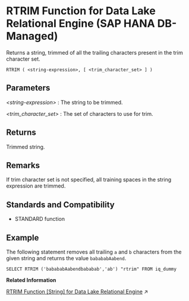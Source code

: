 <!-- loio3b49f57802c0438a98d16f1b572609ac -->

# RTRIM Function for Data Lake Relational Engine \(SAP HANA DB-Managed\)

Returns a string, trimmed of all the trailing characters present in the trim character set.



```
RTRIM ( <string-expression>, [ <trim_character_set> ] )
```



<a name="loio3b49f57802c0438a98d16f1b572609ac__section_ucs_4qt_vrb"/>

## Parameters

 *<string-expression\>*
 :   The string to be trimmed.

  *<trim\_character\_set\>*
 :   The set of characters to use for trim.

 

<a name="loio3b49f57802c0438a98d16f1b572609ac__section_fyd_pqt_vrb"/>

## Returns

Trimmed string.



<a name="loio3b49f57802c0438a98d16f1b572609ac__section_ufq_pqt_vrb"/>

## Remarks

If trim character set is not specified, all training spaces in the string expression are trimmed.



<a name="loio3b49f57802c0438a98d16f1b572609ac__section_lx5_343_wrb"/>

## Standards and Compatibility

-   STANDARD function



<a name="loio3b49f57802c0438a98d16f1b572609ac__section_f3b_rqt_vrb"/>

## Example

The following statement removes all trailing `a` and `b` characters from the given string and returns the value `babababAabend`.

```
SELECT RTRIM ('babababAabendbababab','ab') "rtrim" FROM iq_dummy
```

**Related Information**  


[RTRIM Function [String] for Data Lake Relational Engine](https://help.sap.com/viewer/19b3964099384f178ad08f2d348232a9/2023_1_QRC/en-US/a57d411084f21015969acd7d63bcc34c.html "Returns a string, trimmed of all the trailing characters present in the trim character set.") :arrow_upper_right:

